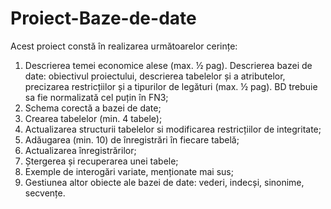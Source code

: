 # Proiect-Baze-de-date
Acest proiect constă în realizarea următoarelor cerințe:
1. Descrierea temei economice alese (max. ½ pag). Descrierea bazei de date: obiectivul proiectului, 
descrierea tabelelor și a atributelor, precizarea restricțiilor și a tipurilor de legături (max. ½ pag). 
BD trebuie sa fie normalizată cel puțin în FN3;
2. Schema corectă a bazei de date; 
3. Crearea tabelelor (min. 4 tabele); 
4. Actualizarea structurii tabelelor si modificarea restricțiilor de integritate; 
5. Adăugarea (min. 10) de înregistrări în fiecare tabelă; 
6. Actualizarea înregistrărilor; 
7. Ștergerea și recuperarea unei tabele; 
8. Exemple de interogări variate, menționate mai sus; 
9. Gestiunea altor obiecte ale bazei de date: vederi, indecși, sinonime, secvențe. 
